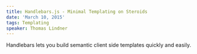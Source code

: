 ```yaml
---
title: Handlebars.js - Minimal Templating on Steroids
date: 'March 10, 2015'
tags: Templating
speaker: Thomas Lindner
---
```


Handlebars lets you build semantic client side templates quickly and easily.

